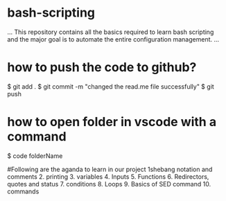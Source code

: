 # bash-scripting


...
This repository contains all the basics required to learn bash scripting and the major goal is to automate the entire configuration management.
...


# how to push the code to github?
$ git add .
$ git commit -m "changed the read.me file successfully"
$ git push

# how to open folder in vscode with a command
$ code folderName

#Following are the aganda to learn in our project
1shebang notation and comments
2. printing
3. variables
4. Inputs
5. Functions
6. Redirectors, quotes and status
7. conditions
8. Loops
9. Basics of SED command
10. commands


